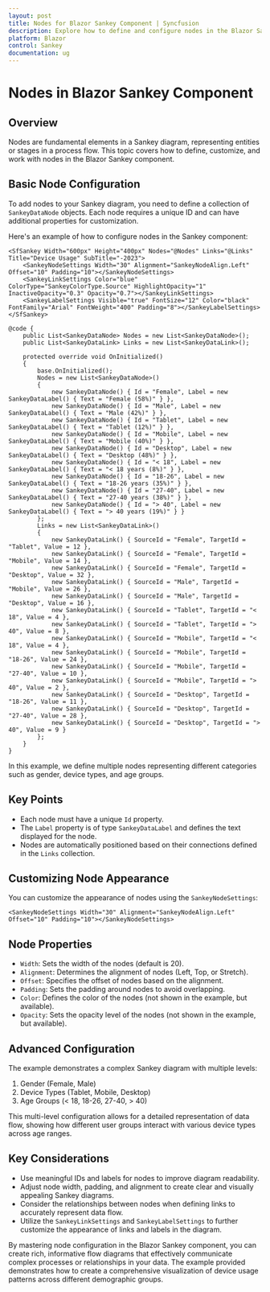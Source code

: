 ```yaml
---
layout: post
title: Nodes for Blazor Sankey Component | Syncfusion
description: Explore how to define and configure nodes in the Blazor Sankey component to create meaningful and visually appealing flow diagrams.
platform: Blazor
control: Sankey
documentation: ug
---
```


# Nodes in Blazor Sankey Component

## Overview

Nodes are fundamental elements in a Sankey diagram, representing entities or stages in a process flow. This topic covers how to define, customize, and work with nodes in the Blazor Sankey component.

## Basic Node Configuration

To add nodes to your Sankey diagram, you need to define a collection of `SankeyDataNode` objects. Each node requires a unique ID and can have additional properties for customization.

Here's an example of how to configure nodes in the Sankey component:

```razor
<SfSankey Width="600px" Height="400px" Nodes="@Nodes" Links="@Links" Title="Device Usage" SubTitle="-2023">
    <SankeyNodeSettings Width="30" Alignment="SankeyNodeAlign.Left" Offset="10" Padding="10"></SankeyNodeSettings>
    <SankeyLinkSettings Color="blue" ColorType="SankeyColorType.Source" HighlightOpacity="1" InactiveOpacity="0.3" Opacity="0.7"></SankeyLinkSettings>
    <SankeyLabelSettings Visible="true" FontSize="12" Color="black" FontFamily="Arial" FontWeight="400" Padding="8"></SankeyLabelSettings>
</SfSankey>

@code {
    public List<SankeyDataNode> Nodes = new List<SankeyDataNode>();
    public List<SankeyDataLink> Links = new List<SankeyDataLink>();

    protected override void OnInitialized()
    {
        base.OnInitialized();
        Nodes = new List<SankeyDataNode>()
        {
            new SankeyDataNode() { Id = "Female", Label = new SankeyDataLabel() { Text = "Female (58%)" } },
            new SankeyDataNode() { Id = "Male", Label = new SankeyDataLabel() { Text = "Male (42%)" } },
            new SankeyDataNode() { Id = "Tablet", Label = new SankeyDataLabel() { Text = "Tablet (12%)" } },
            new SankeyDataNode() { Id = "Mobile", Label = new SankeyDataLabel() { Text = "Mobile (40%)" } },
            new SankeyDataNode() { Id = "Desktop", Label = new SankeyDataLabel() { Text = "Desktop (48%)" } },
            new SankeyDataNode() { Id = "< 18", Label = new SankeyDataLabel() { Text = "< 18 years (8%)" } },
            new SankeyDataNode() { Id = "18-26", Label = new SankeyDataLabel() { Text = "18-26 years (35%)" } },
            new SankeyDataNode() { Id = "27-40", Label = new SankeyDataLabel() { Text = "27-40 years (38%)" } },
            new SankeyDataNode() { Id = "> 40", Label = new SankeyDataLabel() { Text = "> 40 years (19%)" } }
        };
        Links = new List<SankeyDataLink>()
        {
            new SankeyDataLink() { SourceId = "Female", TargetId = "Tablet", Value = 12 },
            new SankeyDataLink() { SourceId = "Female", TargetId = "Mobile", Value = 14 },
            new SankeyDataLink() { SourceId = "Female", TargetId = "Desktop", Value = 32 },
            new SankeyDataLink() { SourceId = "Male", TargetId = "Mobile", Value = 26 },
            new SankeyDataLink() { SourceId = "Male", TargetId = "Desktop", Value = 16 },
            new SankeyDataLink() { SourceId = "Tablet", TargetId = "< 18", Value = 4 },
            new SankeyDataLink() { SourceId = "Tablet", TargetId = "> 40", Value = 8 },
            new SankeyDataLink() { SourceId = "Mobile", TargetId = "< 18", Value = 4 },
            new SankeyDataLink() { SourceId = "Mobile", TargetId = "18-26", Value = 24 },
            new SankeyDataLink() { SourceId = "Mobile", TargetId = "27-40", Value = 10 },
            new SankeyDataLink() { SourceId = "Mobile", TargetId = "> 40", Value = 2 },
            new SankeyDataLink() { SourceId = "Desktop", TargetId = "18-26", Value = 11 },
            new SankeyDataLink() { SourceId = "Desktop", TargetId = "27-40", Value = 28 },
            new SankeyDataLink() { SourceId = "Desktop", TargetId = "> 40", Value = 9 }
        };
    }
}
```

In this example, we define multiple nodes representing different categories such as gender, device types, and age groups.

## Key Points

- Each node must have a unique `Id` property.
- The `Label` property is of type `SankeyDataLabel` and defines the text displayed for the node.
- Nodes are automatically positioned based on their connections defined in the `Links` collection.

## Customizing Node Appearance

You can customize the appearance of nodes using the `SankeyNodeSettings`:

```razor
<SankeyNodeSettings Width="30" Alignment="SankeyNodeAlign.Left" Offset="10" Padding="10"></SankeyNodeSettings>
```

## Node Properties

- `Width`: Sets the width of the nodes (default is 20).
- `Alignment`: Determines the alignment of nodes (Left, Top, or Stretch).
- `Offset`: Specifies the offset of nodes based on the alignment.
- `Padding`: Sets the padding around nodes to avoid overlapping.
- `Color`: Defines the color of the nodes (not shown in the example, but available).
- `Opacity`: Sets the opacity level of the nodes (not shown in the example, but available).

## Advanced Configuration

The example demonstrates a complex Sankey diagram with multiple levels:

1. Gender (Female, Male)
2. Device Types (Tablet, Mobile, Desktop)
3. Age Groups (< 18, 18-26, 27-40, > 40)

This multi-level configuration allows for a detailed representation of data flow, showing how different user groups interact with various device types across age ranges.

## Key Considerations

- Use meaningful IDs and labels for nodes to improve diagram readability.
- Adjust node width, padding, and alignment to create clear and visually appealing Sankey diagrams.
- Consider the relationships between nodes when defining links to accurately represent data flow.
- Utilize the `SankeyLinkSettings` and `SankeyLabelSettings` to further customize the appearance of links and labels in the diagram.

By mastering node configuration in the Blazor Sankey component, you can create rich, informative flow diagrams that effectively communicate complex processes or relationships in your data. The example provided demonstrates how to create a comprehensive visualization of device usage patterns across different demographic groups.